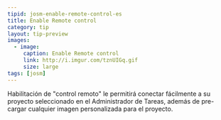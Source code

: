 ```yaml
---
tipid: josm-enable-remote-control-es
title: Enable Remote control
category: tip
layout: tip-preview
images:
  - image:
     caption: Enable Remote control
     link: http://i.imgur.com/tznUIGq.gif
     size: large
tags: [josm]
---
```

Habilitación de "control remoto" le permitirá conectar fácilmente a su proyecto seleccionado en el Administrador de Tareas, además de pre-cargar cualquier imagen personalizada para el proyecto.
